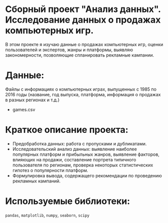 # Сборный проект "Анализ данных". Исследование данных о продажах компьютерных игр.
В этом проекте я изучаю данные о продажах компьютерных игр, оценки пользователей и экспертов, жанры и платформы, выявляю закономерности, позволяющие спланировать рекламные кампании.
# Данные:
Файлы с информациях о компьютерных играх, выпущенных с 1985 по 2016 годы (название, год выпуска, платформа, информация о продажах в разных регионах и т.д.)
- games.csv
# Краткое описание проекта:
- Предобработка данных: работа с пропусками и дубликатами.
- Исследовательский анализ данных: выявление наиболее популярных платформ и прибыльных жанров,  выявление факторов, влияющих на продажи, составление портрета типичного пользователя по регионам, проверка некоторых статистических гипотез о популярности платформ.
- Формулировка вывода, содержащего рекомендации по проведению рекламных кампаний.

# Используемые библиотеки:
`pandas`, `matplotlib`, `numpy`, `seaborn`, `scipy`
